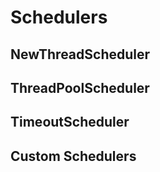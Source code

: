 # Schedulers


## NewThreadScheduler


## ThreadPoolScheduler


## TimeoutScheduler


## Custom Schedulers
